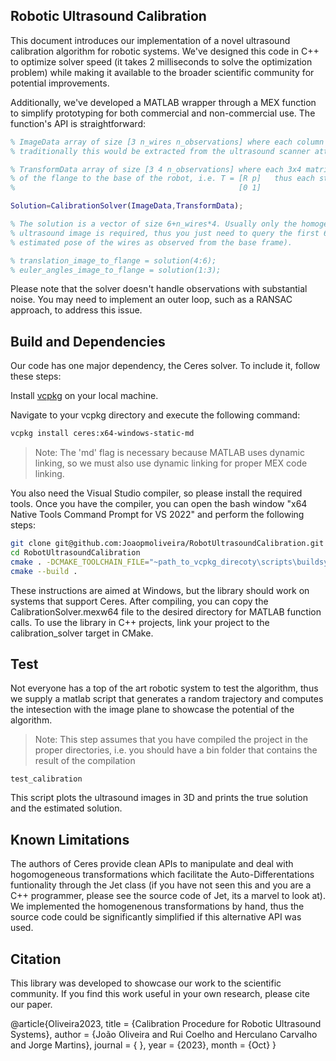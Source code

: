 ## Robotic Ultrasound Calibration

This document introduces our implementation of a novel ultrasound calibration algorithm for robotic systems. We've designed this code in C++ to optimize solver speed (it takes 2 milliseconds to solve the optimization problem) while making it available to the broader scientific community for potential improvements.

Additionally, we've developed a MATLAB wrapper through a MEX function to simplify prototyping for both commercial and non-commercial use. The function's API is straightforward:

```matlab
% ImageData array of size [3 n_wires n_observations] where each column represents the position of the wire in the image frame 
% traditionally this would be extracted from the ultrasound scanner attached to the flange of the robot

% TransformData array of size [3 4 n_observations] where each 3x4 matrix corresponds to the sub-matrix of the homogenenous transformation
% of the flange to the base of the robot, i.e. T = [R p]   thus each stacked transform is just T_stack = [R p]
%                                                  [0 1]

Solution=CalibrationSolver(ImageData,TransformData);

% The solution is a vector of size 6+n_wires*4. Usually only the homogenenous transformation between the flange and the origin of the 
% ultrasound image is required, thus you just need to query the first 6 elements of the solution (the remaining ones correspond to the 
% estimated pose of the wires as observed from the base frame). 

% translation_image_to_flange = solution(4:6);
% euler_angles_image_to_flange = solution(1:3);  
```

Please note that the solver doesn't handle observations with substantial noise. You may need to implement an outer loop, such as a RANSAC approach, to address this issue.

## Build and Dependencies

Our code has one major dependency, the Ceres solver. To include it, follow these steps:

Install [vcpkg](https://vcpkg.io/en/) on your local machine.

Navigate to your vcpkg directory and execute the following command:

``` bash
vcpkg install ceres:x64-windows-static-md
```

> Note: The 'md' flag is necessary because MATLAB uses dynamic linking, so we must also use dynamic linking for proper MEX code linking.

You also need the Visual Studio compiler, so please install the required tools. Once you have the compiler, you can open the bash window "x64 Native Tools Command Prompt for VS 2022" and perform the following steps:

```bash
git clone git@github.com:Joaopmoliveira/RobotUltrasoundCalibration.git
cd RobotUltrasoundCalibration
cmake . -DCMAKE_TOOLCHAIN_FILE="~path_to_vcpkg_direcoty\scripts\buildsystems\vcpkg.cmake" -DVCPKG_TARGET_TRIPLET=x64-windows-static-md -DCMAKE_BUILD_TYPE=Release -G "Ninja"
cmake --build .
```

These instructions are aimed at Windows, but the library should work on systems that support Ceres. After compiling, you can copy the CalibrationSolver.mexw64 file to the desired directory for MATLAB function calls. To use the library in C++ projects, link your project to the calibration_solver target in CMake.

## Test

Not everyone has a top of the art robotic system to test the algorithm, thus we supply a matlab script that generates a random trajectory and computes the intesection with the image plane to showcase the potential of the algorithm. 

> Note: This step assumes that you have compiled the project in the proper directories, i.e. you should have a bin folder that contains the result of the compilation

```
test_calibration
```

This script plots the ultrasound images in 3D and prints the true solution and the estimated solution.

## Known Limitations

The authors of Ceres provide clean APIs to manipulate and deal with hogomogeneous transformations which facilitate the Auto-Differentations funtionality through the Jet class (if you have not seen this and you are a C++ programmer, please see the source code of Jet, its a marvel to look at). We implemented the homogenenous transformations by hand, thus the source code could be significantly simplified if this alternative API was used. 

## Citation

This library was developed to showcase our work to the scientific community. If you find this work useful in your own research, please cite our paper.

@article{Oliveira2023,
  title = {Calibration Procedure for Robotic Ultrasound Systems},
  author = {João Oliveira and Rui Coelho and Herculano Carvalho and Jorge Martins},
  journal = { },
  year = {2023},
  month = {Oct}
}



